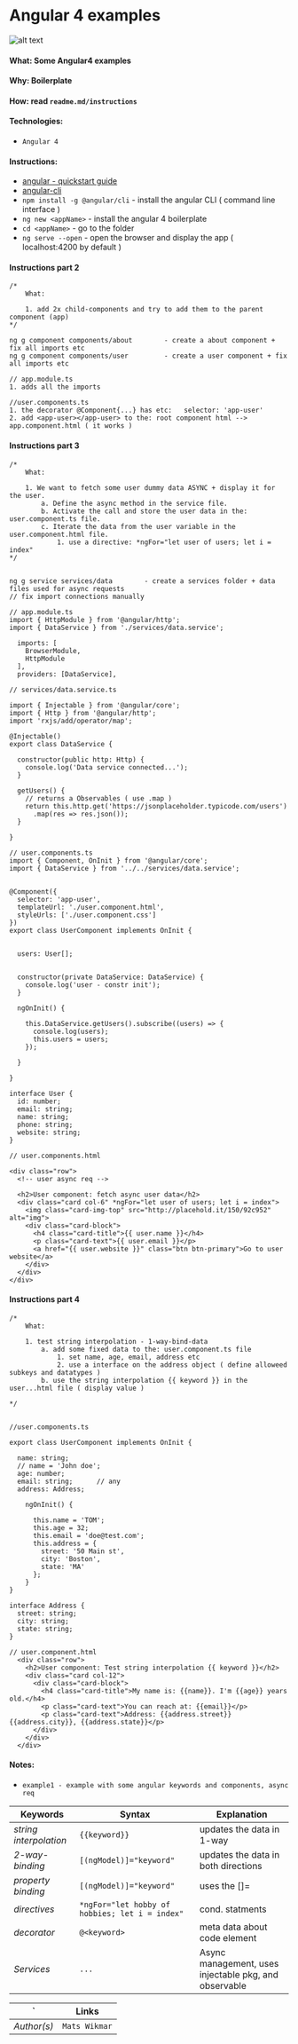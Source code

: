 # Angular 4 examples

![alt text](img/angular4-logo-150x150.png)


#### What: Some Angular4 examples
#### Why: Boilerplate
#### How: read ```readme.md/instructions```
#### Technologies:
* `Angular 4`


#### Instructions:
* [angular - quickstart guide](https://angular.io/guide/quickstart)
* [angular-cli](https://github.com/angular/angular-cli)
* `npm install -g @angular/cli` - install the angular CLI ( command line interface )
* `ng new <appName>`            - install the angular 4 boilerplate
* `cd <appName>`                - go to the folder <appName>
* `ng serve --open`             - open the browser and display the app ( localhost:4200 by default )


#### Instructions part 2
```
/*
    What:

    1. add 2x child-components and try to add them to the parent component (app)
*/

ng g component components/about        - create a about component + fix all imports etc
ng g component components/user         - create a user component + fix all imports etc

// app.module.ts
1. adds all the imports

//user.components.ts
1. the decorator @Component{...} has etc:   selector: 'app-user'
2. add <app-user></app-user> to the: root component html --> app.component.html ( it works )
```

#### Instructions part 3
```
/*
    What:

    1. We want to fetch some user dummy data ASYNC + display it for the user.
        a. Define the async method in the service file.
        b. Activate the call and store the user data in the: user.component.ts file.
        c. Iterate the data from the user variable in the user.component.html file.
            1. use a directive: *ngFor="let user of users; let i = index"
*/


ng g service services/data        - create a services folder + data files used for async requests
// fix import connections manually

// app.module.ts
import { HttpModule } from '@angular/http';
import { DataService } from './services/data.service';

  imports: [
    BrowserModule,
    HttpModule
  ],
  providers: [DataService],

// services/data.service.ts

import { Injectable } from '@angular/core';
import { Http } from '@angular/http';
import 'rxjs/add/operator/map';

@Injectable()
export class DataService {

  constructor(public http: Http) {
    console.log('Data service connected...');
  }

  getUsers() {
    // returns a Observables ( use .map )
    return this.http.get('https://jsonplaceholder.typicode.com/users')
      .map(res => res.json());
  }

}

// user.components.ts
import { Component, OnInit } from '@angular/core';
import { DataService } from '../../services/data.service';


@Component({
  selector: 'app-user',
  templateUrl: './user.component.html',
  styleUrls: ['./user.component.css']
})
export class UserComponent implements OnInit {


  users: User[];


  constructor(private DataService: DataService) {
    console.log('user - constr init');
  }

  ngOnInit() {

    this.DataService.getUsers().subscribe((users) => {
      console.log(users);
      this.users = users;
    });

  }

}

interface User {
  id: number;
  email: string;
  name: string;
  phone: string;
  website: string;
}

// user.components.html

<div class="row">
  <!-- user async req -->

  <h2>User component: fetch async user data</h2>
  <div class="card col-6" *ngFor="let user of users; let i = index">
    <img class="card-img-top" src="http://placehold.it/150/92c952" alt="img">
    <div class="card-block">
      <h4 class="card-title">{{ user.name }}</h4>
      <p class="card-text">{{ user.email }}</p>
      <a href="{{ user.website }}" class="btn btn-primary">Go to user website</a>
    </div>
  </div>
</div>

```


#### Instructions part 4
```
/*
    What:

    1. test string interpolation - 1-way-bind-data
        a. add some fixed data to the: user.component.ts file
            1. set name, age, email, address etc
            2. use a interface on the address object ( define alloweed subkeys and datatypes )
        b. use the string interpolation {{ keyword }} in the user...html file ( display value )

*/


//user.components.ts

export class UserComponent implements OnInit {

  name: string;
  // name = 'John doe';
  age: number;
  email: string;      // any
  address: Address;

    ngOnInit() {

      this.name = 'TOM';
      this.age = 32;
      this.email = 'doe@test.com';
      this.address = {
        street: '50 Main st',
        city: 'Boston',
        state: 'MA'
      };
    }
}

interface Address {
  street: string;
  city: string;
  state: string;
}

// user.component.html
  <div class="row">
    <h2>User component: Test string interpolation {{ keyword }}</h2>
    <div class="card col-12">
      <div class="card-block">
        <h4 class="card-title">My name is: {{name}}. I'm {{age}} years old.</h4>
        <p class="card-text">You can reach at: {{email}}</p>
        <p class="card-text">Address: {{address.street}} {{address.city}}, {{address.state}}</p>
      </div>
    </div>
  </div>

```


#### Notes:
* `example1 - example with some angular keywords and components, async req`


Keywords                   | Syntax                                             | Explanation                                                  |
-------------------------- | ---------------------------------------------------| ------------------------------------------------------------ |
*string interpolation*     | `{{keyword}}`                                      | updates the data in 1-way                                    |
*2-way-binding*            | `[(ngModel)]="keyword"`                            | updates the data in both directions                          |
*property binding*         | `[(ngModel)]="keyword"`                            | uses the []=<whatIamDependingOnToWork>                       |
*directives*               | `*ngFor="let hobby of hobbies; let i = index"`     | cond. statments                                              |
*decorator*                | `@<keyword>`                                       | meta data about code element                                 |
*Services*                 | `...`                                              | Async management, uses injectable pkg, and observable        |


`          | Links                                              |
---------- | -------------------------------------------------- |
*Author(s)*| `Mats Wikmar`                                      |